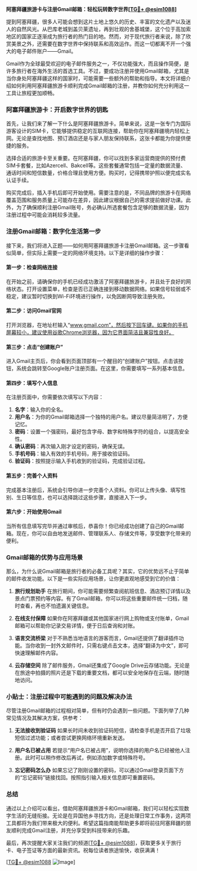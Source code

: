 **阿塞拜疆旅游卡与注册Gmail邮箱：轻松玩转数字世界[[TG💪+ @esim1088](https://t.me/s/esim1088)]**

提到阿塞拜疆，很多人可能会想到这片土地上悠久的历史、丰富的文化遗产以及迷人的自然风光。从巴库老城到盖贝莱遗址，再到壮观的舍基城堡，这个位于高加索地区的国家正逐渐成为旅行者的热门目的地。然而，对于现代旅行者来说，除了欣赏美景之外，还需要在数字世界中保持联系和高效运作。而这一切都离不开一个强大的电子邮件账户——Gmail。

Gmail作为全球最受欢迎的电子邮件服务之一，不仅功能强大，而且操作简便，是许多旅行者在海外生活的首选工具。不过，要成功注册并使用Gmail邮箱，尤其是当你身处阿塞拜疆这样的国家时，可能需要一些额外的帮助和指导。本文将详细介绍如何利用阿塞拜疆旅游卡顺利完成Gmail邮箱的注册，并教你如何充分利用这一工具让旅程更加顺畅。

### 阿塞拜疆旅游卡：开启数字世界的钥匙

首先，让我们来了解一下什么是阿塞拜疆旅游卡。简单来说，这是一张专门为国际游客设计的SIM卡，它能够提供稳定的互联网连接，帮助你在阿塞拜疆境内轻松上网。无论是查找地图、预订酒店还是与家人朋友保持联系，这张卡都能为你提供便捷的服务。

选择合适的旅游卡至关重要。在阿塞拜疆，你可以找到多家运营商提供的预付费SIM卡套餐，比如Azercell、Bakcell等。这些套餐通常包括一定量的数据流量、通话时间和短信数量，价格合理且使用方便。购买时，记得携带护照以便完成实名认证手续。

购买完成后，插入手机后即可开始使用。需要注意的是，不同品牌的旅游卡在网络覆盖范围和服务质量上可能存在差异，因此建议根据自己的需求提前做好功课。此外，为了确保顺利注册Gmail账号，务必确认所选套餐包含足够的数据流量，因为注册过程中可能会消耗较多流量。

### 注册Gmail邮箱：数字化生活第一步

接下来，我们将进入正题——如何用阿塞拜疆旅游卡注册Gmail邮箱。这一步骤看似简单，但实际上需要一定的网络环境支持。以下是详细的操作步骤：

#### 第一步：检查网络连接
在开始之前，请确保你的手机已经成功激活了阿塞拜疆旅游卡，并且处于良好的网络状态。打开设置菜单，检查是否已正确连接到移动数据网络。如果信号较弱或不稳定，建议暂时切换到Wi-Fi环境进行操作，以免因断网导致注册失败。

#### 第二步：访问Gmail官网
打开浏览器，在地址栏输入“www.gmail.com”，然后按下回车键。如果你的手机屏幕较小，建议使用谷歌Chrome浏览器，因为它界面简洁且兼容性良好。

#### 第三步：点击“创建账户”
进入Gmail主页后，你会看到页面顶部有一个醒目的“创建账户”按钮。点击该按钮，系统会跳转至Google账户注册页面。在这里，你需要填写一系列基本信息。

#### 第四步：填写个人信息
在注册页面中，你需要依次填写以下内容：
1. **名字**：输入你的全名。
2. **用户名**：为你的Gmail邮箱选择一个独特的用户名。建议尽量简洁明了，方便记忆。
3. **密码**：设置一个强密码，最好包含字母、数字和特殊字符的组合，以提高安全性。
4. **确认密码**：再次输入刚才设定的密码，确保无误。
5. **手机号码**：输入有效的手机号码，用于接收验证码。
6. **验证码**：按照提示输入手机收到的验证码，完成验证过程。

#### 第五步：完善个人资料
完成基本注册后，系统会引导你进一步完善个人资料。你可以上传头像、填写性别、生日等信息，也可以选择跳过这些步骤，直接进入下一步。

#### 第六步：开始使用Gmail
当所有信息填写完毕并通过审核后，恭喜你！你已经成功创建了自己的Gmail邮箱。现在，你可以自由地发送邮件、管理联系人、存储文件等，享受数字化带来的便利。

### Gmail邮箱的优势与应用场景

那么，为什么说Gmail邮箱是旅行者的必备工具呢？其实，它的优势远不止于简单的邮件收发功能。以下是一些实际应用场景，让你更直观地感受到它的价值：

1. **旅行规划助手**
   在旅行期间，你可能需要频繁查阅航班信息、酒店预订详情以及景点门票预约等内容。有了Gmail邮箱，你可以将这些重要邮件统一归档，随时查看，再也不怕遗漏关键信息。

2. **在线支付保障**
   如果你在阿塞拜疆或其他国家进行网上购物或支付账单，Gmail邮箱可以帮助你记录交易详情，便于日后查询和对账。

3. **语言交流桥梁**
   对于不熟悉当地语言的游客而言，Gmail还提供了翻译插件功能。当你收到一封外文邮件时，只需右键点击文本，选择“翻译为中文”，即可快速理解邮件内容。

4. **云存储空间**
   除了邮件服务，Gmail还集成了Google Drive云存储功能。无论是在旅途中拍摄的照片还是下载的重要文档，都可以安全地保存在云端，随时随地访问。

### 小贴士：注册过程中可能遇到的问题及解决办法

尽管注册Gmail邮箱的过程相对简单，但有时仍会遇到一些问题。下面列举了几种常见情况及其解决方案，供参考：

1. **无法接收到验证码**
   如果长时间未收到验证码短信，请检查手机是否开启了垃圾短信过滤功能；或者尝试更换网络环境重新发送。

2. **用户名已被占用**
   若提示“用户名已被占用”，说明你选择的用户名已经被他人注册。此时可以稍作修改后再试，例如添加数字或特殊符号。

3. **忘记密码怎么办**
   如果忘记了刚刚设置的密码，可以通过Gmail登录页面下方的“忘记密码”链接找回。按照指引输入相关信息即可重置密码。

### 总结

通过以上介绍可以看出，借助阿塞拜疆旅游卡和Gmail邮箱，我们可以轻松实现数字生活的无缝衔接。无论是在异国他乡寻找方向，还是处理日常工作事务，这两项工具都将为我们带来极大的便利。希望这篇指南能帮助更多即将前往阿塞拜疆的朋友顺利完成Gmail注册，并充分享受到科技带来的乐趣。

最后，再次提醒大家关注我们的频道[[TG💪+ @esim1088](https://t.me/s/esim1088)]，获取更多关于旅行卡、电子签证等方面的最新资讯。祝每位读者旅途愉快，收获满满！

[[TG💪+ @esim1088](https://t.me/s/esim1088) ![Image](https://i.postimg.cc/4NQfJmqS/Snipaste-2025-05-13-00-14-12.png)]